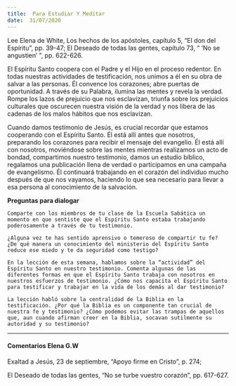 ```yaml
---
title:  Para Estudiar Y Meditar
date:  31/07/2020
---
```


Lee Elena de White, Los hechos de los apóstoles, capítulo 5, “El don del Espíritu”, pp. 39-47; El Deseado de todas las gentes, capítulo 73, “ ‘No se angustien’ ”, pp. 622-626.

El Espíritu Santo coopera con el Padre y el Hijo en el proceso redentor. En todas nuestras actividades de testificación, nos unimos a él en su obra de salvar a las personas. Él convence los corazones; abre puertas de oportunidad. A través de su Palabra, ilumina las mentes y revela la verdad. Rompe los lazos de prejuicio que nos esclavizan, triunfa sobre los prejuicios culturales que oscurecen nuestra visión de la verdad y nos libera de las cadenas de los malos hábitos que nos esclavizan.

Cuando damos testimonio de Jesús, es crucial recordar que estamos cooperando con el Espíritu Santo. Él está allí antes que nosotros, preparando los corazones para recibir el mensaje del evangelio. Él está allí con nosotros, moviéndose sobre las mentes mientras realizamos un acto de bondad, compartimos nuestro testimonio, damos un estudio bíblico, regalamos una publicación llena de verdad o participamos en una campaña de evangelismo. Él continuará trabajando en el corazón del individuo mucho después de que nos vayamos, haciendo lo que sea necesario para llevar a esa persona al conocimiento de la salvación.

**Preguntas para dialogar**

`Comparte con los miembros de tu clase de la Escuela Sabática un momento en que sentiste que el Espíritu Santo estaba trabajando poderosamente a través de tu testimonio.`

`¿Alguna vez te has sentido aprensivo o temeroso de compartir tu fe? ¿De qué manera un conocimiento del ministerio del Espíritu Santo reduce ese miedo y te da seguridad como testigo?`

`En la lección de esta semana, hablamos sobre la “actividad” del Espíritu Santo en nuestro testimonio. Comenta algunas de las diferentes formas en que el Espíritu Santo trabaja con nosotros en nuestros esfuerzos de testimonio. ¿Cómo nos capacita el Espíritu Santo para testificar y trabajar en la vida de los demás al dar testimonio?`

`La lección habló sobre la centralidad de la Biblia en la testificación. ¿Por qué la Biblia es un componente tan crucial de nuestra fe y testimonio? ¿Cómo podemos evitar las trampas de aquellos que, aun cuando afirman creer en la Biblia, socavan sutilmente su autoridad y su testimonio?`

---

#### Comentarios Elena G.W

Exaltad a Jesús, 23 de septiembre, “Apoyo firme en Cristo”, p. 274;

El Deseado de todas las gentes, “No se turbe vuestro corazón”, pp. 617-627.